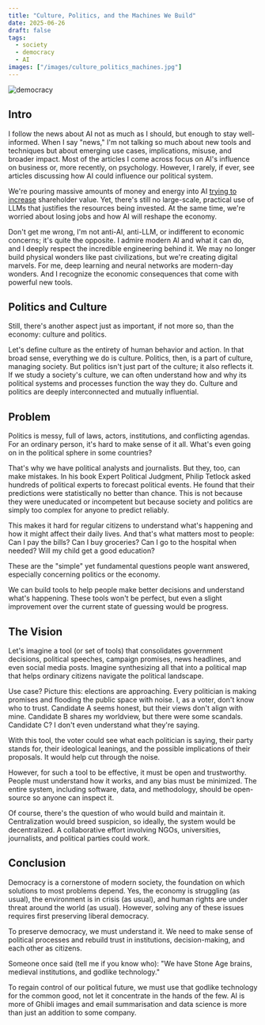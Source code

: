```yaml
---
title: "Culture, Politics, and the Machines We Build"
date: 2025-06-26
draft: false
tags:
  - society
  - democracy
  - AI
images: ["/images/culture_politics_machines.jpg"]
---
```


![democracy](/images/culture_politics_machines.jpg)
## Intro
I follow the news about AI not as much as I should, but enough to stay well-informed.
When I say "news," I'm not talking so much about new tools and techniques but about emerging use cases, implications, misuse, and broader impact. Most of the articles I come across focus on AI's influence on business or, more recently, on psychology.
However, I rarely, if ever, see articles discussing how AI could influence our political system.

We're pouring massive amounts of money and energy into AI [trying to increase](https://futurism.com/microsoft-ceo-ai-generating-no-value) shareholder value. Yet, there's still no large-scale, practical use of LLMs that justifies the resources being invested. At the same time, we're worried about losing jobs and how AI will reshape the economy.

Don't get me wrong, I'm not anti-AI, anti-LLM, or indifferent to economic concerns; it's quite the opposite. I admire modern AI and what it can do, and I deeply respect the incredible engineering behind it. We may no longer build physical wonders like past civilizations, but we're creating digital marvels. For me, deep learning and neural networks are modern-day wonders. And I recognize the economic consequences that come with powerful new tools.

## Politics and Culture
Still, there's another aspect just as important, if not more so, than the economy: culture and politics.

Let's define culture as the entirety of human behavior and action. In that broad sense, everything we do is culture.
Politics, then, is a part of culture, managing society.
But politics isn't just part of the culture; it also reflects it. If we study a society's culture, we can often understand how and why its political systems and processes function the way they do. Culture and politics are deeply interconnected and mutually influential.

## Problem
Politics is messy, full of laws, actors, institutions, and conflicting agendas. For an ordinary person, it's hard to make sense of it all. What's even going on in the political sphere in some countries?

That's why we have political analysts and journalists. But they, too, can make mistakes. In his book Expert Political Judgment, Philip Tetlock asked hundreds of political experts to forecast political events. He found that their predictions were statistically no better than chance. This is not because they were uneducated or incompetent but because society and politics are simply too complex for anyone to predict reliably.

This makes it hard for regular citizens to understand what's happening and how it might affect their daily lives. And that's what matters most to people:
Can I pay the bills?
Can I buy groceries?
Can I go to the hospital when needed?
Will my child get a good education?

These are the "simple" yet fundamental questions people want answered, especially concerning politics or the economy.

We can build tools to help people make better decisions and understand what's happening. These tools won't be perfect, but even a slight improvement over the current state of guessing would be progress.

## The Vision
Let's imagine a tool (or set of tools) that consolidates government decisions, political speeches, campaign promises, news headlines, and even social media posts. Imagine synthesizing all that into a political map that helps ordinary citizens navigate the political landscape.

Use case? Picture this: elections are approaching. Every politician is making promises and flooding the public space with noise. I, as a voter, don't know who to trust. Candidate A seems honest, but their views don't align with mine. Candidate B shares my worldview, but there were some scandals. Candidate C? I don't even understand what they're saying.

With this tool, the voter could see what each politician is saying, their party stands for, their ideological leanings, and the possible implications of their proposals. It would help cut through the noise.

However, for such a tool to be effective, it must be open and trustworthy. People must understand how it works, and any bias must be minimized. The entire system, including software, data, and methodology, should be open-source so anyone can inspect it.

Of course, there's the question of who would build and maintain it. Centralization would breed suspicion, so ideally, the system would be decentralized. A collaborative effort involving NGOs, universities, journalists, and political parties could work.

## Conclusion
Democracy is a cornerstone of modern society, the foundation on which solutions to most problems depend.
Yes, the economy is struggling (as usual), the environment is in crisis (as usual), and human rights are under threat around the world (as usual). However, solving any of these issues requires first preserving liberal democracy.

To preserve democracy, we must understand it. We need to make sense of political processes and rebuild trust in institutions, decision-making, and each other as citizens.

Someone once said (tell me if you know who):
"We have Stone Age brains, medieval institutions, and godlike technology."

To regain control of our political future, we must use that godlike technology for the common good, not let it concentrate in the hands of the few. AI is more of Ghibli images and email summarisation and data science is more than just an addition to some company.
